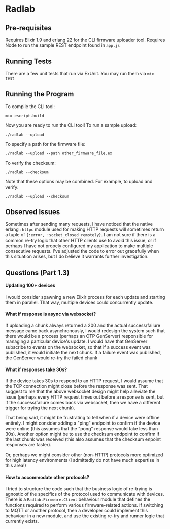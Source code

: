 # Radlab

## Pre-requisites
Requires Elixir 1.9 and erlang 22 for the CLI firmware uploader tool.
Requires Node to run the sample REST endpoint found in `app.js`

## Running Tests
There are a few unit tests that run via ExUnit. You may run them via `mix test`

## Running the Program
To compile the CLI tool:

```
mix escript.build
```

Now you are ready to run the CLI tool!
To run a sample upload:
```
./radlab --upload
```

To specify a path for the firmware file:
```
./radlab --upload --path other_firmware_file.ex
```

To verify the checksum:
```
./radlab --checksum
```

Note that these options may be combined. For example, to upload and verify:
```
./radlab --upload --checksum
```

## Observed Issues
Sometimes after sending many requests, I have noticed that the native erlang `:httpc` module used for making HTTP requests will sometimes return a tuple of `{:error, :socket_closed_remotely}`. I am not sure if there is a common re-try logic that other HTTP clients use to avoid this issue, or if perhaps I have not propely configured my application to make multiple consecutive requests. I've adjusted the code to error out gracefully when this situation arises, but I do believe it warrants further investigation.

## Questions (Part 1.3)
#### Updating 100+ devices
I would consider spawning a new Elixir process for each update and starting them in parallel. That way, multiple devices could concurrently update.

#### What if response is async via websocket?
If uploading a chunk always returned a 200 and the actual success/failure message came back asynchronously, I would redesign the system such that there would be a process (perhaps an OTP GenServer) responsible for managing a particular device's update. I would have that GenServer subscribe to events on the websocket, so that if a success event was published, it would initiate the next chunk. If a failure event was published, the GenServer would re-try the failed chunk

#### What if responses take 30s?
If the device takes 30s to respond to an HTTP request, I would assume that the TCP connection might close before the response was sent. That suggest to me that the above websocket design might help alleviate the issue (perhaps every HTTP request times out before a response is sent, but if the success/failure comes back via websocket, then we have a different trigger for trying the next chunk). 

That being said, it might be frustrating to tell when if a device were offline entirely. I might consider adding a "ping" endpoint to confirm if the device were online (this assumes that the "pong" response would take less than 30s). Another option might be to use the checksum endpoint to confirm if the last chunk was received (this also assumes that the checksum enpoint responses are faster).

Or, perhaps we might consider other (non-HTTP) protocols more optimized for high latency environments (I admittedly do not have much expertise in this area!)

#### How to accommodate other protocols?
I tried to structure the code such that the business logic of re-trying is agnostic of the specifics of the protocol used to communicate with devices. There is a `Radlab.Firmware.Client` behaviour module that defines the functions required to perform various firmware-related actions. If switching to MQTT or another protocol, then a developer could implement this behaviour in a new module, and use the existing re-try and runner logic that currently exists.
